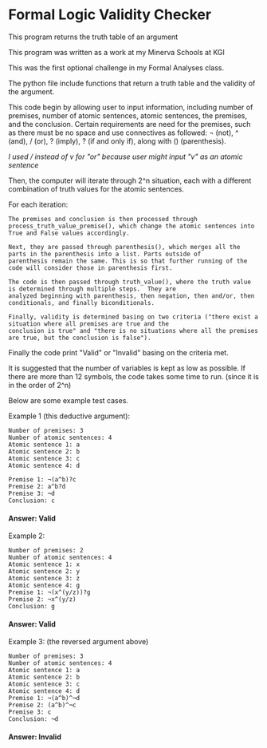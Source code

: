 # Formal Logic Validity Checker
 This program returns the truth table of an argument

<p>This program was written as a work at my Minerva Schools at KGI</p>

<p> This was the first optional challenge in my Formal Analyses class. </p>

<p> The python file include functions that return a truth table and the validity of the argument. 

This code begin by allowing user to input information, including number of premises, number of atomic sentences,
 atomic sentences, the premises, and the conclusion. Certain requirements are need for the premises, such as there 
must be no space and use connectives as followed: ¬ (not), ^ (and), / (or), ? (imply), ? (if and only if), along with () (parenthesis).

*I used / instead of v for "or" because user might input "v" as an atomic sentence*

Then, the computer will iterate through 2^n situation, each with a different combination of truth values for the atomic sentences. 

For each iteration:

    The premises and conclusion is then processed through process_truth_value_premise(), which change the atomic sentences into 
    True and False values accordingly. 

    Next, they are passed through parenthesis(), which merges all the parts in the parenthesis into a list. Parts outside of 
    parenthesis remain the same. This is so that further running of the code will consider those in parenthesis first. 

    The code is then passed through truth_value(), where the truth value is determined through multiple steps.  They are 
    analyzed beginning with parenthesis, then negation, then and/or, then conditionals, and finally biconditionals.
    
    Finally, validity is determined basing on two criteria ("there exist a situation where all premises are true and the 
    conclusion is true" and "there is no situations where all the premises are true, but the conclusion is false").

Finally the code print "Valid" or "Invalid" basing on the criteria met.

It is suggested that the number of variables is kept as low as possible. If there are more than 12 symbols, the code takes some 
time to run. (since it is in the order of 2^n)

Below are some example test cases.

Example 1 (this deductive argument):

    Number of premises: 3
    Number of atomic sentences: 4
    Atomic sentence 1: a
    Atomic sentence 2: b
    Atomic sentence 3: c
    Atomic sentence 4: d

    Premise 1: ¬(a^b)?c
    Premise 2: a^b?d
    Premise 3: ¬d
    Conclusion: c
    
#### Answer: Valid

Example 2:

    Number of premises: 2
    Number of atomic sentences: 4
    Atomic sentence 1: x
    Atomic sentence 2: y
    Atomic sentence 3: z
    Atomic sentence 4: g
    Premise 1: ¬(x^(y/z))?g
    Premise 2: ¬x^(y/z)
    Conclusion: g
    
#### Answer: Valid
    
Example 3: (the reversed argument above)

    Number of premises: 3
    Number of atomic sentences: 4
    Atomic sentence 1: a
    Atomic sentence 2: b
    Atomic sentence 3: c
    Atomic sentence 4: d
    Premise 1: ¬(a^b)^¬d
    Premise 2: (a^b)^¬c
    Premise 3: c
    Conclusion: ¬d

#### Answer: Invalid </p>